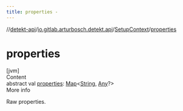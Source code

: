 ```yaml
---
title: properties -
---
```

//[detekt-api](../../index.md)/[io.gitlab.arturbosch.detekt.api](../index.md)/[SetupContext](index.md)/[properties](properties.md)



# properties  
[jvm]  
Content  
abstract val [properties](properties.md): [Map](https://kotlinlang.org/api/latest/jvm/stdlib/kotlin.collections/-map/index.html)<[String](https://kotlinlang.org/api/latest/jvm/stdlib/kotlin/-string/index.html), [Any](https://kotlinlang.org/api/latest/jvm/stdlib/kotlin/-any/index.html)?>  
More info  


Raw properties.

  



